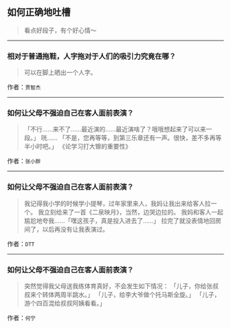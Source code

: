 ## 如何正确地吐槽

> 看点好段子，有个好心情～


 
---

### 相对于普通拖鞋，人字拖对于人们的吸引力究竟在哪？

> 可以在脚上晒出一个人字。


作者：`贾智杰`

---

### 如何让父母不强迫自己在客人面前表演？

> 「不行……来不了……最近演的……最近演啥了？哦哦想起来了可以来一段。」
> 咣……
> 「不是，您再等等，到第三乐章还有一声。很快，差不多再等半小时吧。」
> 《论学习打大镲的重要性》


作者：`张小胖`

---

### 如何让父母不强迫自己在客人面前表演？

> 我记得我小学的时候学小提琴，过年家里来人，我妈让我出来给客人拉一个。
> 我立刻给来了一首《二泉映月》，当然，边哭边拉的。
> 我妈和客人一起尴尬地夸我……「嘿这孩子，真是投入进去了……」
> 拉完了就没表情地回房间了，以后再没有让我表演过。


作者：`DTT`

---

### 如何让父母不强迫自己在客人面前表演？

> 突然觉得我父母送我练体育真好，不会发生如下情况：
> 「儿子，你给张叔叔来个转体两周半跳水。」
> 「儿子，给李大爷做个托马斯全旋。」
> 「儿子，游个四百混给叔叔阿姨看看。」


作者：`何宁`